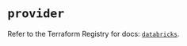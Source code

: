 # `provider`

Refer to the Terraform Registry for docs: [`databricks`](https://registry.terraform.io/providers/databricks/databricks/1.62.1/docs).

